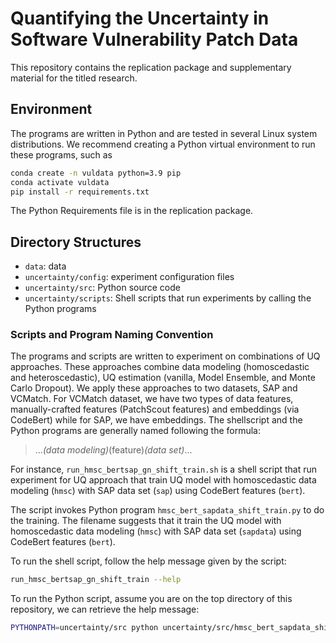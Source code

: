# Quantifying the Uncertainty in Software Vulnerability Patch Data

This repository contains the replication package and supplementary material for the titled research.

## Environment
The programs are written in Python and are tested in several Linux system
distributions. We recommend creating a Python virtual environment to run these
programs, such as
```bash
conda create -n vuldata python=3.9 pip
conda activate vuldata
pip install -r requirements.txt
```
The Python Requirements file is in the replication package.

## Directory Structures
- `data`: data
- `uncertainty/config`: experiment configuration files
- `uncertainty/src`: Python source code
- `uncertainty/scripts`: Shell scripts that run experiments by calling the Python programs

### Scripts and Program Naming Convention
The programs and scripts are written to experiment on combinations of UQ
approaches. These approaches combine data modeling (homoscedastic and heteroscedastic),
UQ estimation (vanilla, Model Ensemble, and Monte Carlo Dropout). We apply these
approaches to two datasets, SAP and VCMatch. For VCMatch dataset, we have two
types of data features, manually-crafted features (PatchScout features) and
embeddings (via CodeBert) while for SAP, we have embeddings. The shellscript
and the Python programs are generally named following the formula:
> ..._(data modeling)_(feature)_(data set)_...

For instance, `run_hmsc_bertsap_gn_shift_train.sh` is a shell script that run
experiment for UQ approach that train UQ model with homoscedastic data modeling
(`hmsc`) with SAP data set (`sap`) using CodeBert features (`bert`).

The script invokes Python program `hmsc_bert_sapdata_shift_train.py` to do the
training. The filename suggests that it train the UQ model with homoscedastic
data modeling (`hmsc`)  with SAP data set (`sapdata`) using CodeBert features
(`bert`).

To run the shell script, follow the help message given by the script:
```bash
run_hmsc_bertsap_gn_shift_train --help
```

To run the Python script, assume you are on the top directory of this repository,
we can retrieve the help message:
```bash
PYTHONPATH=uncertainty/src python uncertainty/src/hmsc_bert_sapdata_shift_train.py --help
```

